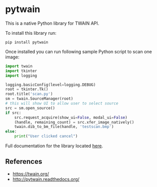 pytwain
=======
This is a native Python library for TWAIN API.

To install this library run:
```commandline
pip install pytwain
```

Once installed you can run following sample Python script to scan one image:
```python
import twain
import tkinter
import logging

logging.basicConfig(level=logging.DEBUG)
root = tkinter.Tk()
root.title('scan.py')
sm = twain.SourceManager(root)
# this will show UI to allow user to select source
src = sm.open_source()
if src:
    src.request_acquire(show_ui=False, modal_ui=False)
    (handle, remaining_count) = src.xfer_image_natively()
    twain.dib_to_bm_file(handle, 'testscan.bmp')
else:
    print("User clicked cancel")
```

Full documentation for the library located [here](http://pytwain.readthedocs.org/).

## References
* https://twain.org/
* http://pytwain.readthedocs.org/
